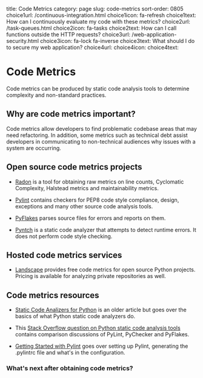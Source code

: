 title: Code Metrics
category: page
slug: code-metrics
sort-order: 0805
choice1url: /continuous-integration.html
choice1icon: fa-refresh
choice1text: How can I continuously evaluate my code with these metrics?
choice2url: /task-queues.html
choice2icon: fa-tasks
choice2text: How can I call functions outside the HTTP requests?
choice3url: /web-application-security.html
choice3icon: fa-lock fa-inverse
choice3text: What should I do to secure my web application?
choice4url:
choice4icon:
choice4text:


# Code Metrics
Code metrics can be produced by static code analysis tools to determine 
complexity and non-standard practices.


## Why are code metrics important?
Code metrics allow developers to find problematic codebase areas that may
need refactoring. In addition, some metrics such as technical debt assist 
developers in communicating to non-technical audiences why issues with a
system are occurring.


## Open source code metrics projects
* [Radon](http://radon.readthedocs.org/en/latest/index.html) is a tool for
  obtaining raw metrics on line counts, Cyclomatic Complexity, Halstead
  metrics and maintainability metrics.

* [Pylint](http://www.pylint.org/) contains checkers for PEP8 code 
  style compliance, design, exceptions and many other source code analysis
  tools.

* [PyFlakes](https://pypi.python.org/pypi/pyflakes) parses source files for
  errors and reports on them.

* [Pyntch](http://www.unixuser.org/~euske/python/pyntch/index.html) is a
  static code analyzer that attempts to detect runtime errors. It does not
  perform code style checking.


## Hosted code metrics services
* [Landscape](https://landscape.io/) provides free code metrics for open 
  source Python projects. Pricing is available for analyzing private 
  repositories as well.


## Code metrics resources
* [Static Code Analizers for Python](http://doughellmann.com/2008/03/01/static-code-analizers-for-python.html)
  is an older article but goes over the basics of what Python static code
  analyzers do.

* This [Stack Overflow question on Python static code analysis tools](http://stackoverflow.com/questions/1428872/pylint-pychecker-or-pyflakes)
  contains comparison discussions of PyLint, PyChecker and PyFlakes.

* [Getting Started with Pylint](http://jbisbee.blogspot.ca/2014/04/getting-started-with-pylint.html)
  goes over setting up Pylint, generating the .pylintrc file and what's
  in the configuration.


### What's next after obtaining code metrics?
